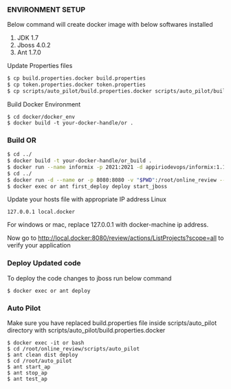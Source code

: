 ### ENVIRONMENT SETUP

Below command will create docker image with below softwares installed 

1. JDK 1.7 
2. Jboss 4.0.2
3. Ant 1.7.0

Update Properties files

```sh
$ cp build.properties.docker build.properties
$ cp token.properties.docker token.properties
$ cp scripts/auto_pilot/build.properties.docker scripts/auto_pilot/build.properties
```

Build Docker Environment

```
$ cd docker/docker_env
$ docker build -t your-docker-handle/or .
```

### Build OR
```sh
$ cd ../
$ docker build -t your-docker-handle/or_build .
$ docker run --name informix -p 2021:2021 -d appiriodevops/informix:1.1
$ cd ../
$ docker run -d --name or -p 8080:8080 -v "$PWD":/root/online_review --link informix:db your-docker-handle/or_build
$ docker exec or ant first_deploy deploy start_jboss
```

Update your hosts file with appropriate IP address
Linux
```
127.0.0.1 local.docker
```
For windows or mac, replace 127.0.0.1 with docker-machine ip address.

Now go to http://local.docker:8080/review/actions/ListProjects?scope=all to verify your application

### Deploy Updated code
To deploy the code changes to jboss run below command   
```
$ docker exec or ant deploy
```
### Auto Pilot
Make sure you have replaced build.properties file inside scripts/auto_pilot directory with scripts/auto_pilot/build.properties.docker

```
$ docker exec -it or bash
$ cd /root/online_review/scripts/auto_pilot
$ ant clean dist deploy
$ cd /root/auto_pilot
$ ant start_ap
$ ant stop_ap
$ ant test_ap
```
